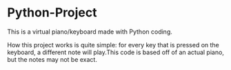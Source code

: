 # Python-Project
This is a virtual piano/keyboard made with Python coding.

How this project works is quite simple: for every key that is pressed on the keyboard, a different note will play.This code is based off of an actual piano, but the notes may not be exact. 

